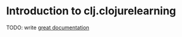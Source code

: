 # Introduction to clj.clojurelearning

TODO: write [great documentation](http://jacobian.org/writing/what-to-write/)
